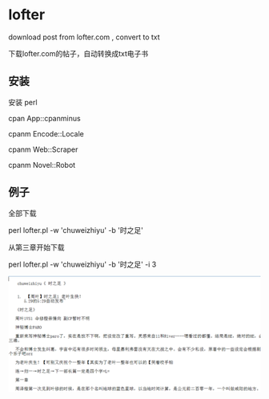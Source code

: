 # lofter

download post from lofter.com  ,  convert to  txt

下载lofter.com的帖子，自动转换成txt电子书


## 安装

安装 perl

cpan App::cpanminus

cpanm Encode::Locale

cpanm Web::Scraper

cpanm Novel::Robot

## 例子

全部下载

perl lofter.pl -w 'chuweizhiyu' -b '时之足'

从第三章开始下载

perl lofter.pl -w 'chuweizhiyu' -b '时之足' -i 3

![lofter.png](lofter.png)
